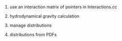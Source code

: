 

1.  use an interaction matrix of pointers in Interactions.cc

2.  hydrodynamical gravity calculation

3.  manage distributions

4.  distributions from PDFs



